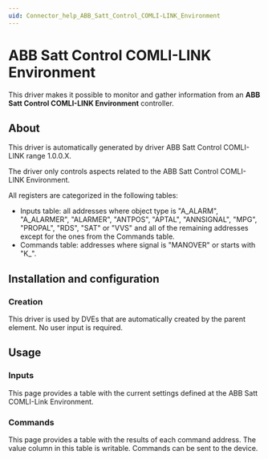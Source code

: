 ```yaml
---
uid: Connector_help_ABB_Satt_Control_COMLI-LINK_Environment
---
```


# ABB Satt Control COMLI-LINK Environment

This driver makes it possible to monitor and gather information from an **ABB** **Satt Control COMLI-LINK Environment** controller.

## About

This driver is automatically generated by driver ABB Satt Control COMLI-LINK range 1.0.0.X.

The driver only controls aspects related to the ABB Satt Control COMLI-LINK Environment.

All registers are categorized in the following tables:

- Inputs table: all addresses where object type is "A_ALARM", "A_ALARMER", "ALARMER", "ANTPOS", "APTAL", "ANNSIGNAL", "MPG", "PROPAL", "RDS", "SAT" or "VVS" and all of the remaining addresses except for the ones from the Commands table.
- Commands table: addresses where signal is "MANOVER" or starts with "K\_".

## Installation and configuration

### Creation

This driver is used by DVEs that are automatically created by the parent element. No user input is required.

## Usage

### Inputs

This page provides a table with the current settings defined at the ABB Satt COMLI-Link Environment.

### Commands

This page provides a table with the results of each command address. The value column in this table is writable. Commands can be sent to the device.
